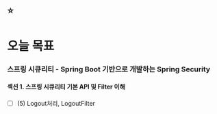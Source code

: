 ## :star:

# 오늘 목표

### 스프링 시큐리티 - Spring Boot 기반으로 개발하는 Spring Security
#### 섹션 1. 스프링 시큐리티 기본 API 및 Filter 이해
- [ ] (5) Logout처리, LogoutFilter
